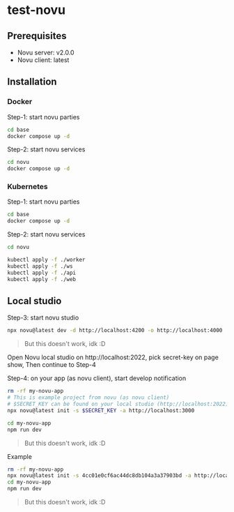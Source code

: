 # test-novu

## Prerequisites
* Novu server: v2.0.0
* Novu client: latest

## Installation

### Docker

Step-1: start novu parties
```sh
cd base
docker compose up -d
```

Step-2: start novu services
```sh
cd novu
docker compose up -d
```

### Kubernetes

Step-1: start novu parties
```sh
cd base
docker compose up -d
```

Step-2: start novu services
```sh
cd novu

kubectl apply -f ./worker
kubectl apply -f ./ws
kubectl apply -f ./api
kubectl apply -f ./web
```

## Local studio

Step-3: start novu studio
```sh
npx novu@latest dev -d http://localhost:4200 -o http://localhost:4000
```
> But this doesn't work, idk :D

Open Novu local studio on http://localhost:2022, pick secret-key on page show, Then continue to Step-4

Step-4: on your app (as novu client), start develop notification
```sh
rm -rf my-novu-app
# This is example project from novu (as novu client)
# $SECRET_KEY can be found on your local studio (http://localhost:2022)
npx novu@latest init -s $SECRET_KEY -a http://localhost:3000

cd my-novu-app
npm run dev
```
> But this doesn't work, idk :D

Example
```sh
rm -rf my-novu-app
npx novu@latest init -s 4cc01e0cf6ac44dc8db104a3a37903bd -a http://localhost:3000
cd my-novu-app
npm run dev
```
> But this doesn't work, idk :D